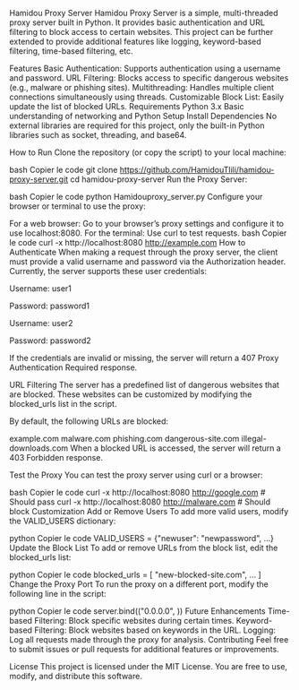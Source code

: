 Hamidou Proxy Server
Hamidou Proxy Server is a simple, multi-threaded proxy server built in Python. It provides basic authentication and URL filtering to block access to certain websites. This project can be further extended to provide additional features like logging, keyword-based filtering, time-based filtering, etc.

Features
Basic Authentication: Supports authentication using a username and password.
URL Filtering: Blocks access to specific dangerous websites (e.g., malware or phishing sites).
Multithreading: Handles multiple client connections simultaneously using threads.
Customizable Block List: Easily update the list of blocked URLs.
Requirements
Python 3.x
Basic understanding of networking and Python
Setup
Install Dependencies
No external libraries are required for this project, only the built-in Python libraries such as socket, threading, and base64.

How to Run
Clone the repository (or copy the script) to your local machine:

bash
Copier le code
git clone https://github.com/HamidouTlili/hamidou-proxy-server.git
cd hamidou-proxy-server
Run the Proxy Server:

bash
Copier le code
python Hamidouproxy_server.py
Configure your browser or terminal to use the proxy:

For a web browser: Go to your browser’s proxy settings and configure it to use localhost:8080.
For the terminal: Use curl to test requests.
bash
Copier le code
curl -x http://localhost:8080 http://example.com
How to Authenticate
When making a request through the proxy server, the client must provide a valid username and password via the Authorization header. Currently, the server supports these user credentials:

Username: user1

Password: password1

Username: user2

Password: password2

If the credentials are invalid or missing, the server will return a 407 Proxy Authentication Required response.

URL Filtering
The server has a predefined list of dangerous websites that are blocked. These websites can be customized by modifying the blocked_urls list in the script.

By default, the following URLs are blocked:

example.com
malware.com
phishing.com
dangerous-site.com
illegal-downloads.com
When a blocked URL is accessed, the server will return a 403 Forbidden response.

Test the Proxy
You can test the proxy server using curl or a browser:

bash
Copier le code
curl -x http://localhost:8080 http://google.com  # Should pass
curl -x http://localhost:8080 http://malware.com  # Should block
Customization
Add or Remove Users
To add more valid users, modify the VALID_USERS dictionary:

python
Copier le code
VALID_USERS = {"newuser": "newpassword", ...}
Update the Block List
To add or remove URLs from the block list, edit the blocked_urls list:

python
Copier le code
blocked_urls = [
    "new-blocked-site.com",
    ...
]
Change the Proxy Port
To run the proxy on a different port, modify the following line in the script:

python
Copier le code
server.bind(("0.0.0.0", <your-port>))
Future Enhancements
Time-based Filtering: Block specific websites during certain times.
Keyword-based Filtering: Block websites based on keywords in the URL.
Logging: Log all requests made through the proxy for analysis.
Contributing
Feel free to submit issues or pull requests for additional features or improvements.

License
This project is licensed under the MIT License. You are free to use, modify, and distribute this software.
